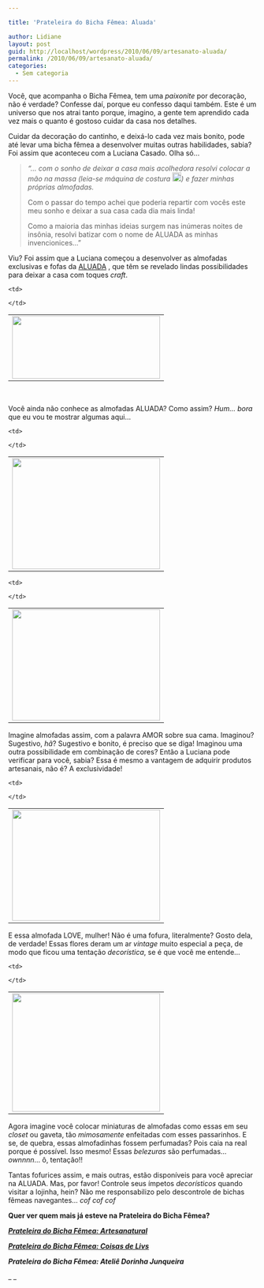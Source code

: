 ```yaml
---

title: 'Prateleira do Bicha Fêmea: Aluada'

author: Lidiane
layout: post
guid: http://localhost/wordpress/2010/06/09/artesanato-aluada/
permalink: /2010/06/09/artesanato-aluada/
categories:
  - Sem categoria
---
```

Você, que acompanha o Bicha Fêmea, tem uma _paixonite_ por decoração, não é verdade? Confesse daí, porque eu confesso daqui também. Este é um universo que nos atrai tanto porque, imagino, a gente tem aprendido cada vez mais o quanto é gostoso cuidar da casa nos detalhes.

Cuidar da decoração do cantinho, e deixá-lo cada vez mais bonito, pode até levar uma bicha fêmea a desenvolver muitas outras habilidades, sabia? Foi assim que aconteceu com a Luciana Casado. Olha só…

<!--more-->

> _&#8220;&#8230; com o sonho de deixar a casa mais acolhedora resolvi colocar a mão na massa (leia-se máquina de costura [<img class="alignnone size-full wp-image-3612" title="EmoticonHappy_thumb.gif" src="http://www.trololodemulher.com.br/blog/wp-content/uploads/2009/11/emoticonhappy_thumb3.gif" alt="" width="18" height="18" />](http://www.trololodemulher.com.br/blog/wp-content/uploads/2009/11/emoticonhappy_thumb3.gif)) e fazer minhas próprias almofadas._
> 
> Com o passar do tempo achei que poderia repartir com vocês este meu sonho e deixar a sua casa cada dia mais linda!
> 
> Como a maioria das minhas ideias surgem nas inúmeras noites de insônia, resolvi batizar com o nome de ALUADA as minhas invencionices&#8230;&#8221;

Viu? Foi assim que a Luciana começou a desenvolver as almofadas exclusivas e fofas da [ALUADA](http://lojaluada.blogspot.com/) , que têm se revelado lindas possibilidades para deixar a casa com toques _craft_.

<table align="center">
  <tr>
    <td>
      <a href="http://www.trololodemulher.com.br/blog/wp-content/uploads/2010/06/aluada.jpg"><img class="alignnone size-medium wp-image-4741" title="aluada" src="http://www.trololodemulher.com.br/blog/wp-content/uploads/2010/06/aluada-300x127.jpg" alt="" width="300" height="127" /></a>
    </td>
    
    <td>
       
    </td>
  </tr>
</table>

 

Você ainda não conhece as almofadas ALUADA? Como assim? _Hum… bora_ que eu vou te mostrar algumas aqui…

<table align="center">
  <tr>
    <td>
      <a href="http://www.trololodemulher.com.br/blog/wp-content/uploads/2010/06/almofada-Amor.jpg"><img class="alignnone size-medium wp-image-4737" title="almofada Amor" src="http://www.trololodemulher.com.br/blog/wp-content/uploads/2010/06/almofada-Amor-300x225.jpg" alt="" width="300" height="225" /></a>
    </td>
    
    <td>
       
    </td>
  </tr>
</table>

<table align="center">
  <tr>
    <td>
      <a href="http://www.trololodemulher.com.br/blog/wp-content/uploads/2010/06/Almofada-Amor-II.jpg"><img class="alignnone size-medium wp-image-4738" title="Almofada Amor II" src="http://www.trololodemulher.com.br/blog/wp-content/uploads/2010/06/Almofada-Amor-II-300x225.jpg" alt="" width="300" height="225" /></a>
    </td>
    
    <td>
       
    </td>
  </tr>
</table>

Imagine almofadas assim, com a palavra AMOR sobre sua cama. Imaginou? Sugestivo, _hã_? Sugestivo e bonito, é preciso que se diga! Imaginou uma outra possibilidade em combinação de cores? Então a Luciana pode verificar para você, sabia? Essa é mesmo a vantagem de adquirir produtos artesanais, não é? A exclusividade!

<table align="center">
  <tr>
    <td>
      <a href="http://www.trololodemulher.com.br/blog/wp-content/uploads/2010/06/almofada-Love.jpg"><img class="alignnone size-medium wp-image-4739" title="almofada Love" src="http://www.trololodemulher.com.br/blog/wp-content/uploads/2010/06/almofada-Love-300x225.jpg" alt="" width="300" height="225" /></a>
    </td>
    
    <td>
       
    </td>
  </tr>
</table>

E essa almofada LOVE, mulher! Não é uma fofura, literalmente? Gosto dela, de verdade! Essas flores deram um ar _vintage_ muito especial a peça, de modo que ficou uma tentação _decorística_, se é que você me entende…

<table align="center">
  <tr>
    <td>
      <a href="http://www.trololodemulher.com.br/blog/wp-content/uploads/2010/06/Miniaturas-de-Almofadas-com-cheiro-sache.jpg"><img class="alignnone size-medium wp-image-4740" title="Miniaturas de Almofadas com cheiro (sachê)" src="http://www.trololodemulher.com.br/blog/wp-content/uploads/2010/06/Miniaturas-de-Almofadas-com-cheiro-sache-300x240.jpg" alt="" width="300" height="240" /></a>
    </td>
    
    <td>
       
    </td>
  </tr>
</table>

Agora imagine você colocar miniaturas de almofadas como essas em seu _closet_ ou gaveta, tão _mimosamente_ enfeitadas com esses passarinhos. E se, de quebra, essas almofadinhas fossem perfumadas? Pois caia na real porque é possível. Isso mesmo! Essas _belezuras_ são perfumadas… _ownnnn_… ô, tentação!!

Tantas fofurices assim, e mais outras, estão disponíveis para você apreciar na ALUADA. Mas, por favor! Controle seus ímpetos _decorísticos_ quando visitar a lojinha, hein? Não me responsabilizo pelo descontrole de bichas fêmeas navegantes… _cof cof cof_

**Quer ver quem mais já esteve na Prateleira do Bicha Fêmea?**

**_<a href="http://www.trololodemulher.com.br/2010/05/05/artesanato-artesanatural/" target="_self">Prateleira do Bicha Fêmea: Artesanatural</a>_**

**_<a href="http://www.trololodemulher.com.br/2010/04/07/prateleira-do-bicha-femea-coisas-de-livs/" target="_self">Prateleira do Bicha Fêmea: Coisas de Livs</a>_**

**_Prateleira do Bicha Fêmea: Ateliê Dorinha Junqueira_**

_ _